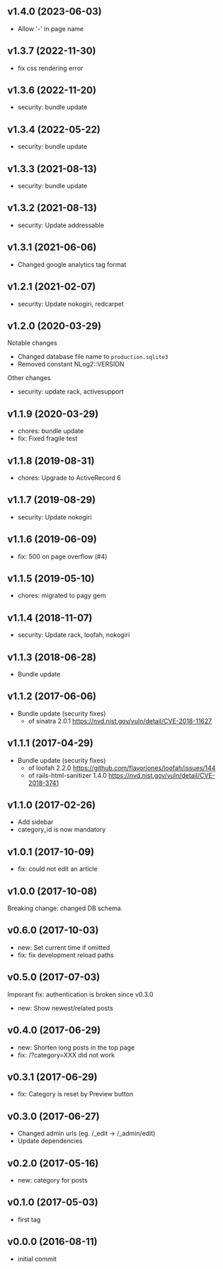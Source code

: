 ## v1.4.0 (2023-06-03)

- Allow '-' in page name

## v1.3.7 (2022-11-30)

- fix css rendering error

## v1.3.6 (2022-11-20)

- security: bundle update

## v1.3.4 (2022-05-22)

- security: bundle update

## v1.3.3 (2021-08-13)

- security: bundle update

## v1.3.2 (2021-08-13)

- security: Update addressable

## v1.3.1 (2021-06-06)

- Changed google analytics tag format

## v1.2.1 (2021-02-07)

- security: Update nokogiri, redcarpet

## v1.2.0 (2020-03-29)

Notable changes

- Changed database file name to `production.sqlite3`
- Removed constant NLog2::VERSION

Other changes

- security: update rack, activesupport

## v1.1.9 (2020-03-29)

- chores: bundle update
- fix: Fixed fragile test

## v1.1.8 (2019-08-31)

- chores: Upgrade to ActiveRecord 6

## v1.1.7 (2019-08-29)

- security: Update nokogiri

## v1.1.6 (2019-06-09)

- fix: 500 on page overflow (#4)

## v1.1.5 (2019-05-10)

- chores: migrated to pagy gem

## v1.1.4 (2018-11-07)

- security: Update rack, loofah, nokogiri

## v1.1.3 (2018-06-28)

- Bundle update

## v1.1.2 (2017-06-06)

- Bundle update (security fixes)
  - of sinatra 2.0.1 https://nvd.nist.gov/vuln/detail/CVE-2018-11627

## v1.1.1 (2017-04-29)

- Bundle update (security fixes)
  - of loofah 2.2.0 https://github.com/flavorjones/loofah/issues/144
  - of rails-html-sanitizer 1.4.0 https://nvd.nist.gov/vuln/detail/CVE-2018-3741

## v1.1.0 (2017-02-26)

- Add sidebar
- category_id is now mandatory

## v1.0.1 (2017-10-09)

- fix: could not edit an article

## v1.0.0 (2017-10-08)

Breaking change: changed DB schema.

## v0.6.0 (2017-10-03)

- new: Set current time if omitted
- fix: fix development reload paths

## v0.5.0 (2017-07-03)

Imporant fix: authentication is broken since v0.3.0

- new: Show newest/related posts

## v0.4.0 (2017-06-29)

- new: Shorten long posts in the top page
- fix: /?category=XXX did not work

## v0.3.1 (2017-06-29)

- fix: Category is reset by Preview button

## v0.3.0 (2017-06-27)

- Changed admin urls (eg. /_edit -> /_admin/edit)
- Update dependencies

## v0.2.0 (2017-05-16)

- new: category for posts

## v0.1.0 (2017-05-03)

- first tag 

## v0.0.0 (2016-08-11)

- initial commit
